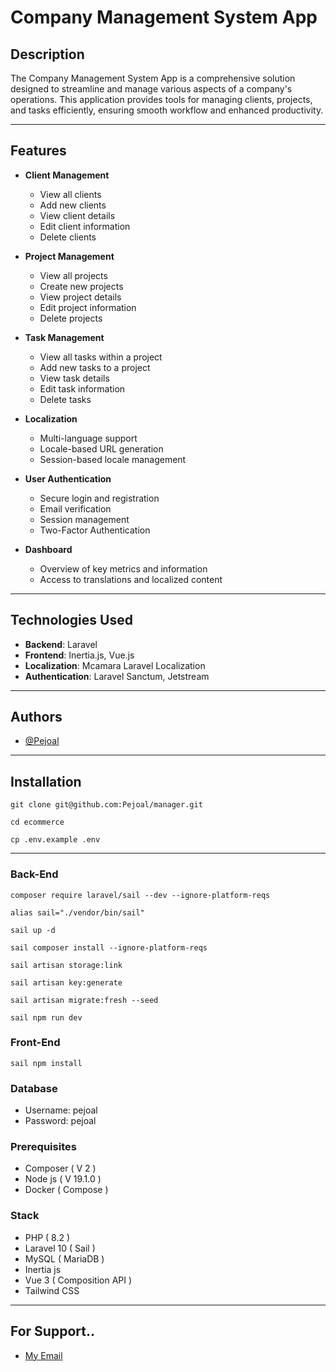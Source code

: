 # Company Management System App

## Description

The Company Management System App is a comprehensive solution designed to streamline and manage various aspects of a company's operations. This application provides tools for managing clients, projects, and tasks efficiently, ensuring smooth workflow and enhanced productivity.

---

## Features

- **Client Management**

  - View all clients
  - Add new clients
  - View client details
  - Edit client information
  - Delete clients

- **Project Management**

  - View all projects
  - Create new projects
  - View project details
  - Edit project information
  - Delete projects

- **Task Management**

  - View all tasks within a project
  - Add new tasks to a project
  - View task details
  - Edit task information
  - Delete tasks

- **Localization**

  - Multi-language support
  - Locale-based URL generation
  - Session-based locale management

- **User Authentication**

  - Secure login and registration
  - Email verification
  - Session management
  - Two-Factor Authentication

- **Dashboard**
  - Overview of key metrics and information
  - Access to translations and localized content

---

## Technologies Used

- **Backend**: Laravel
- **Frontend**: Inertia.js, Vue.js
- **Localization**: Mcamara Laravel Localization
- **Authentication**: Laravel Sanctum, Jetstream

---

## Authors

- [@Pejoal](https://www.github.com/Pejoal)

---

## Installation

```shell
git clone git@github.com:Pejoal/manager.git
```

```shell
cd ecommerce
```

```shell
cp .env.example .env
```

---

### Back-End

```shell
composer require laravel/sail --dev --ignore-platform-reqs
```

```shell
alias sail="./vendor/bin/sail"
```

```shell
sail up -d
```

```shell
sail composer install --ignore-platform-reqs
```

```shell
sail artisan storage:link
```

```shell
sail artisan key:generate
```

```shell
sail artisan migrate:fresh --seed
```

```shell
sail npm run dev
```

### Front-End

```shell
sail npm install
```

### Database

- Username: pejoal
- Password: pejoal

### Prerequisites

- Composer ( V 2 )
- Node js ( V 19.1.0 )
- Docker ( Compose )

### Stack

- PHP ( 8.2 )
- Laravel 10 ( Sail )
- MySQL ( MariaDB )
- Inertia js
- Vue 3 ( Composition API )
- Tailwind CSS

---

## For Support..

- [My Email](pejoal.official@gmail.com)
